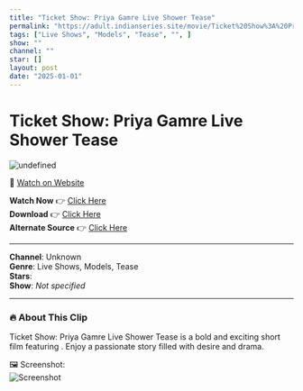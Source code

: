 ```yaml
---
title: "Ticket Show: Priya Gamre Live Shower Tease"
permalink: "https://adult.indianseries.site/movie/Ticket%20Show%3A%20Priya%20Gamre%20Live%20Shower%20Tease"
tags: ["Live Shows", "Models", "Tease", "", ]
show: ""
channel: ""
star: []
layout: post
date: "2025-01-01"
---
```


# Ticket Show: Priya Gamre Live Shower Tease

![undefined](https://desisins.com/wp-content/uploads/2024/08/Priya-Gamre-Live-Shower-Tease-Model-DesiSins.com_.jpg)

🔗 [Watch on Website](https://adult.indianseries.site/movie/Ticket%20Show%3A%20Priya%20Gamre%20Live%20Shower%20Tease)

**Watch Now** 👉 [Click Here](https://adult.indianseries.site/movie/Ticket%20Show%3A%20Priya%20Gamre%20Live%20Shower%20Tease)  
**Download** 👉 [Click Here](https://adult.indianseries.site/movie/Ticket%20Show%3A%20Priya%20Gamre%20Live%20Shower%20Tease)  
**Alternate Source** 👉 [Click Here](https://adult.indianseries.site/movie/Ticket%20Show%3A%20Priya%20Gamre%20Live%20Shower%20Tease)

---

**Channel**: Unknown  
**Genre**: Live Shows, Models, Tease  
**Stars**:   
**Show**: *Not specified*

---

### 🔥 About This Clip

Ticket Show: Priya Gamre Live Shower Tease is a bold and exciting short film featuring . Enjoy a passionate story filled with desire and drama.
 
🖼️ Screenshot:  
![Screenshot](https://desisins.com/wp-content/uploads/2024/08/Priya-Gamre-Live-Shower-Tease-Model-DesiSins.com_.jpg)
